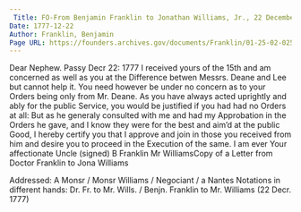 ```yaml
---
 Title: FO-From Benjamin Franklin to Jonathan Williams, Jr., 22 December 1777
Date: 1777-12-22
Author: Franklin, Benjamin
Page URL: https://founders.archives.gov/documents/Franklin/01-25-02-0254
---
```


Dear Nephew.
Passy Decr 22: 1777
I received yours of the 15th and am concerned as well as you at the Difference betwen Messrs. Deane and Lee but cannot help it. You need however be under no concern as to your Orders being only from Mr. Deane. As you have always acted uprightly and ably for the public Service, you would be justified if you had had no Orders at all: But as he generaly consulted with me and had my Approbation in the Orders he gave, and I know they were for the best and aim’d at the public Good, I hereby certify you that I approve and join in those you received from him and desire you to proceed in the Execution of the same. I am ever Your affectionate Uncle (signed)
B Franklin
Mr WilliamsCopy of a Letter from Doctor Franklin to Jona Williams
 
Addressed: A Monsr / Monsr Williams / Negociant / a Nantes
Notations in different hands: Dr. Fr. to Mr. Wills. / Benjn. Franklin to Mr. Williams (22 Decr. 1777)

